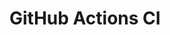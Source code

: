 # GitHub Actions CI

























































































































































































































































































































































































































































































































































































































































































































































































































































































































































































































































































































































































































































































































































































































































































































































































































































































































































































































































































































































































































































































































































































































































































































































































































































































































































































































































































































































































































































































































































































































































































































